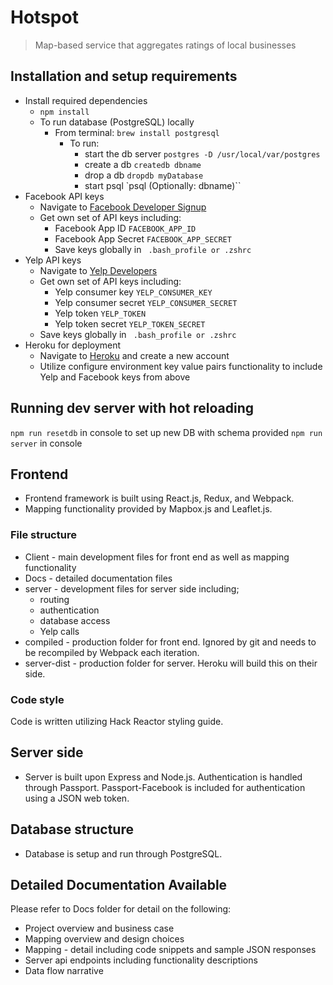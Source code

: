 # Hotspot
 > Map-based service that aggregates ratings of local businesses

## Installation and setup requirements
* Install required dependencies
  * `npm install`
  * To run database (PostgreSQL) locally
    * From terminal: `brew install postgresql`
      * To run:
        * start the db server `postgres -D /usr/local/var/postgres`
        * create a db `createdb dbname`
        * drop a db `dropdb myDatabase`
        * start psql `psql (Optionally: dbname)``
* Facebook API keys
  * Navigate to [Facebook Developer Signup](https://developers.facebook.com/products/login)
  * Get own set of API keys including:
    * Facebook App ID `FACEBOOK_APP_ID`
    * Facebook App Secret `FACEBOOK_APP_SECRET`
    * Save keys globally in ` .bash_profile or .zshrc`
* Yelp API keys
  * Navigate to [Yelp Developers](https://www.yelp.com/developers/)
  * Get own set of API keys including:
    * Yelp consumer key `YELP_CONSUMER_KEY`
    * Yelp consumer secret `YELP_CONSUMER_SECRET`
    * Yelp token `YELP_TOKEN`
    * Yelp token secret `YELP_TOKEN_SECRET`
  * Save keys globally in ` .bash_profile or .zshrc`
* Heroku for deployment
  * Navigate to [Heroku](https://heroku.com) and create a new account
  * Utilize configure environment key value pairs functionality to include Yelp and Facebook keys from above

## Running dev server with hot reloading
`npm run resetdb` in console to set up new DB with schema provided
`npm run server` in console

## Frontend
* Frontend framework is built using React.js, Redux, and Webpack.
* Mapping functionality provided by Mapbox.js and Leaflet.js.

### File structure
* Client - main development files for front end as well as mapping functionality
* Docs - detailed documentation files
* server - development files for server side including;
  * routing
  * authentication
  * database access
  * Yelp calls
* compiled - production folder for front end. Ignored by git and needs to be recompiled by Webpack each iteration.
* server-dist - production folder for server. Heroku will build this on their side.

### Code style
Code is written utilizing Hack Reactor styling guide.

## Server side
* Server is built upon Express and Node.js. Authentication is handled through Passport. Passport-Facebook is included for authentication using a JSON web token.

## Database structure
* Database is setup and run through PostgreSQL.

## Detailed Documentation Available
Please refer to Docs folder for detail on the following:
* Project overview and business case
* Mapping overview and design choices
* Mapping - detail including code snippets and sample JSON responses
* Server api endpoints including functionality descriptions
* Data flow narrative
